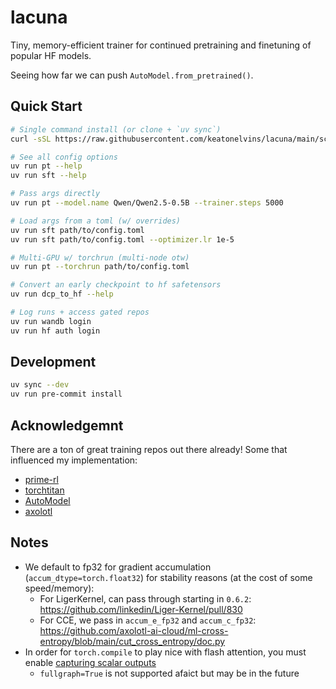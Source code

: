 # lacuna

Tiny, memory-efficient trainer for continued pretraining and finetuning of popular HF models.

Seeing how far we can push `AutoModel.from_pretrained()`.

## Quick Start

```bash
# Single command install (or clone + `uv sync`)
curl -sSL https://raw.githubusercontent.com/keatonelvins/lacuna/main/scripts/install.sh | bash

# See all config options
uv run pt --help
uv run sft --help

# Pass args directly
uv run pt --model.name Qwen/Qwen2.5-0.5B --trainer.steps 5000

# Load args from a toml (w/ overrides)
uv run sft path/to/config.toml
uv run sft path/to/config.toml --optimizer.lr 1e-5

# Multi-GPU w/ torchrun (multi-node otw)
uv run pt --torchrun path/to/config.toml

# Convert an early checkpoint to hf safetensors
uv run dcp_to_hf --help

# Log runs + access gated repos
uv run wandb login
uv run hf auth login
```

## Development

```bash
uv sync --dev
uv run pre-commit install
```

## Acknowledgemnt

There are a ton of great training repos out there already! Some that influenced my implementation:
- [prime-rl](https://github.com/PrimeIntellect-ai/prime-rl)
- [torchtitan](https://github.com/pytorch/torchtitan)
- [AutoModel](https://github.com/NVIDIA-NeMo/Automodel)
- [axolotl](https://github.com/axolotl-ai-cloud/axolotl)


## Notes

- We default to fp32 for gradient accumulation (`accum_dtype=torch.float32`) for stability reasons (at the cost of some speed/memory):
    - For LigerKernel, can pass through starting in `0.6.2`: https://github.com/linkedin/Liger-Kernel/pull/830
    - For CCE, we pass in `accum_e_fp32` and `accum_c_fp32`: https://github.com/axolotl-ai-cloud/ml-cross-entropy/blob/main/cut_cross_entropy/doc.py
- In order for `torch.compile` to play nice with flash attention, you must enable [capturing scalar outputs](https://github.com/huggingface/transformers/blob/4f9b4e62bc52a52b19a6a4a1a6bfc61a3f5b65b1/src/transformers/modeling_flash_attention_utils.py#L370-L374)
    - `fullgraph=True` is not supported afaict but may be in the future